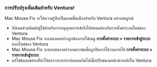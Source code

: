 ### การปรับปรุงเพิ่มเติมสำหรับ Ventura!

Mac Mouse Fix จะให้ความรู้สึกเป็นแอพพื้นเมืองสำหรับ Ventura อย่างสมบูรณ์

- อัปเดตส่วนติดต่อผู้ใช้สำหรับการอนุญาตการเข้าถึงให้สอดคล้องกับการตั้งค่าระบบใหม่ของ Ventura
- Mac Mouse Fix จะแสดงผลอย่างถูกต้องภายใต้เมนู **การตั้งค่าระบบ > รายการเข้าสู่ระบบ** แบบใหม่ของ Ventura
- Mac Mouse Fix จะตอบสนองอย่างเหมาะสมเมื่อถูกปิดการใช้งานภายใต้ **การตั้งค่าระบบ > รายการเข้าสู่ระบบ**
- แก้ไขข้อบกพร่องที่ทำให้ตารางการกระทำแคบเกินไปเมื่อปรับขนาดหน้าต่างหลักใน Ventura